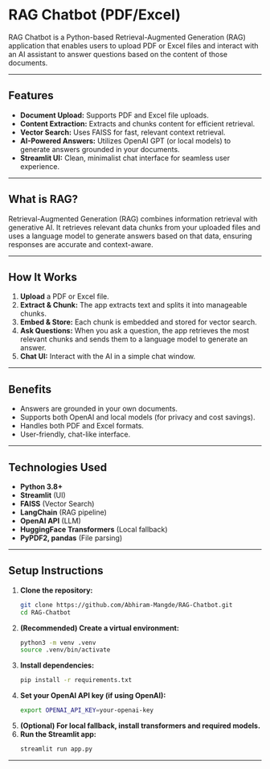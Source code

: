 # RAG Chatbot (PDF/Excel)

RAG Chatbot is a Python-based Retrieval-Augmented Generation (RAG) application that enables users to upload PDF or Excel files and interact with an AI assistant to answer questions based on the content of those documents.

---

## Features

- **Document Upload:** Supports PDF and Excel file uploads.
- **Content Extraction:** Extracts and chunks content for efficient retrieval.
- **Vector Search:** Uses FAISS for fast, relevant context retrieval.
- **AI-Powered Answers:** Utilizes OpenAI GPT (or local models) to generate answers grounded in your documents.
- **Streamlit UI:** Clean, minimalist chat interface for seamless user experience.

---

## What is RAG?

Retrieval-Augmented Generation (RAG) combines information retrieval with generative AI. It retrieves relevant data chunks from your uploaded files and uses a language model to generate answers based on that data, ensuring responses are accurate and context-aware.

---

## How It Works

1. **Upload** a PDF or Excel file.
2. **Extract & Chunk:** The app extracts text and splits it into manageable chunks.
3. **Embed & Store:** Each chunk is embedded and stored for vector search.
4. **Ask Questions:** When you ask a question, the app retrieves the most relevant chunks and sends them to a language model to generate an answer.
5. **Chat UI:** Interact with the AI in a simple chat window.

---

## Benefits

- Answers are grounded in your own documents.
- Supports both OpenAI and local models (for privacy and cost savings).
- Handles both PDF and Excel formats.
- User-friendly, chat-like interface.

---

## Technologies Used

- **Python 3.8+**
- **Streamlit** (UI)
- **FAISS** (Vector Search)
- **LangChain** (RAG pipeline)
- **OpenAI API** (LLM)
- **HuggingFace Transformers** (Local fallback)
- **PyPDF2, pandas** (File parsing)

---

## Setup Instructions

1. **Clone the repository:**
   ```bash
   git clone https://github.com/Abhiram-Mangde/RAG-Chatbot.git
   cd RAG-Chatbot
   ```
2. **(Recommended) Create a virtual environment:**
   ```bash
   python3 -m venv .venv
   source .venv/bin/activate
   ```
3. **Install dependencies:**
   ```bash
   pip install -r requirements.txt
   ```
4. **Set your OpenAI API key (if using OpenAI):**
   ```bash
   export OPENAI_API_KEY=your-openai-key
   ```
5. **(Optional) For local fallback, install transformers and required models.**
6. **Run the Streamlit app:**
   ```bash
   streamlit run app.py
   ```

---
